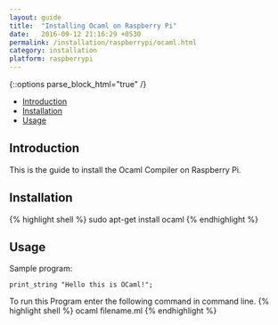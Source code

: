 ```yaml
---
layout: guide
title:  "Installing Ocaml on Raspberry Pi"
date:   2016-09-12 21:16:29 +0530
permalink: /installation/raspberrypi/ocaml.html
category: installation
platform: raspberrypi
---
```


{::options parse_block_html="true" /}

* [Introduction](#introduction)
* [Installation](#installation)
* [Usage](#usage)

<section class="wrapper">



## Introduction

This is the guide to install the Ocaml Compiler on Raspberry Pi. 

## Installation


{% highlight shell %}
sudo apt-get install ocaml
{% endhighlight %}

## Usage

Sample program:


```
print_string "Hello this is OCaml!";
```

To run this Program enter the following command in command line.
{% highlight shell %}
 ocaml filename.ml
{% endhighlight %}

</section>
